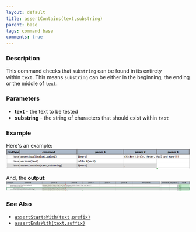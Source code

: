```yaml
---
layout: default
title: assertContains(text,substring)
parent: base
tags: command base
comments: true
---
```



### Description
This command checks that `substring` can be found in its entirety within `text`. This means `substring` can be 
either in the beginning, the ending or the middle of `text`.


### Parameters
- **text** \- the text to be tested
- **substring** \- the string of characters that should exist within `text`


### Example
Here's an example:<br/>
![script](image/assertContains_01.png)

And, the **output**:<br/>
![output](image/assertContains_02.png)


### See Also
- [`assertStartsWith(text,prefix)`](assertStartsWith(text,prefix))
- [`assertEndsWith(text,suffix)`](assertEndsWith(text,suffix))
